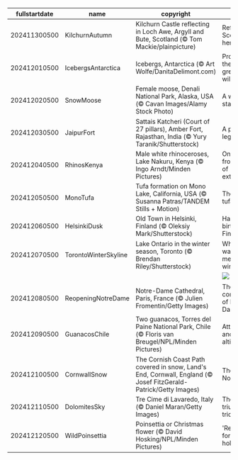 |fullstartdate|name|copyright|title|image|
|--|--|--|--|--|
202411300500|KilchurnAutumn|Kilchurn Castle reflecting in Loch Awe, Argyll and Bute, Scotland (© Tom Mackie/plainpicture)|Reflecting Scotland's heritage|![](/en-CA/2024/12/202411300500KilchurnAutumn.jpg)|
202412010500|IcebergsAntarctica|Icebergs, Antarctica (© Art Wolfe/DanitaDelimont.com)|Protecting the last great wilderness|![](/en-CA/2024/12/202412010500IcebergsAntarctica.jpg)|
202412020500|SnowMoose|Female moose, Denali National Park, Alaska, USA (© Cavan Images/Alamy Stock Photo)|A wild stare|![](/en-CA/2024/12/202412020500SnowMoose.jpg)|
202412030500|JaipurFort|Sattais Katcheri (Court of 27 pillars), Amber Fort, Rajasthan, India (© Yury Taranik/Shutterstock)|A pillared legacy|![](/en-CA/2024/12/202412030500JaipurFort.jpg)|
202412040500|RhinosKenya|Male white rhinoceroses, Lake Nakuru, Kenya (© Ingo Arndt/Minden Pictures)|On the frontline of extinction|![](/en-CA/2024/12/202412040500RhinosKenya.jpg)|
202412050500|MonoTufa|Tufa formation on Mono Lake, California, USA (© Susanna Patras/TANDEM Stills + Motion)|The rise of tufa|![](/en-CA/2024/12/202412050500MonoTufa.jpg)|
202412060500|HelsinkiDusk|Old Town in Helsinki, Finland (© Oleksiy Mark/Shutterstock)|Happy birthday, Finland!|![](/en-CA/2024/12/202412060500HelsinkiDusk.jpg)|
202412070500|TorontoWinterSkyline|Lake Ontario in the winter season, Toronto (© Brendan Riley/Shutterstock)|Where water meets winter|![](/en-CA/2024/12/202412070500TorontoWinterSkyline.jpg)|
||||![](/en-CA/2024/12/.jpg)|
202412080500|ReopeningNotreDame|Notre-Dame Cathedral, Paris, France (© Julien Fromentin/Getty Images)|The comeback of Notre-Dame|![](/en-CA/2024/12/202412080500ReopeningNotreDame.jpg)|
202412090500|GuanacosChile|Two guanacos, Torres del Paine National Park, Chile (© Floris van Breugel/NPL/Minden Pictures)|Attitude and altitude|![](/en-CA/2024/12/202412090500GuanacosChile.jpg)|
202412100500|CornwallSnow|The Cornish Coast Path covered in snow, Land's End, Cornwall, England (© Josef FitzGerald-Patrick/Getty Images)|The end? Not quite.|![](/en-CA/2024/12/202412100500CornwallSnow.jpg)|
202412110500|DolomitesSky|Tre Cime di Lavaredo, Italy (© Daniel Maran/Getty Images)|The triumphant trio|![](/en-CA/2024/12/202412110500DolomitesSky.jpg)|
202412120500|WildPoinsettia|Poinsettia or Christmas flower (© David Hosking/NPL/Minden Pictures)|'Red-y' for the holidays|![](/en-CA/2024/12/202412120500WildPoinsettia.jpg)|
